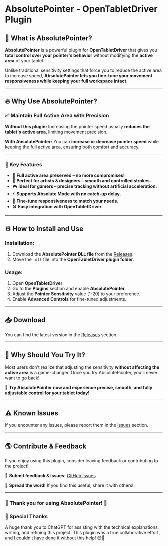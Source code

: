 # AbsolutePointer - OpenTabletDriver Plugin

## 🌟 What is AbsolutePointer?
**AbsolutePointer** is a powerful plugin for **OpenTabletDriver** that gives you **total control over your pointer's behavior** without modifying the **active area** of your tablet.

Unlike traditional sensitivity settings that force you to reduce the active area to increase speed, **AbsolutePointer lets you fine-tune your movement responsiveness while keeping your full workspace intact.**

---

## 🔥 Why Use AbsolutePointer?

### **✅ Maintain Full Active Area with Precision**
**Without this plugin:** Increasing the pointer speed usually **reduces the tablet's active area**, limiting movement precision.

**With AbsolutePointer:** You can **increase or decrease pointer speed** while keeping the full active area, ensuring both comfort and accuracy.

---

### **🎯 Key Features**
- 🚀 **Full active area preserved – no more compromises!**
- 🎨 **Perfect for artists & designers – smooth and controlled strokes.**
- 🎮 **Ideal for gamers – precise tracking without artificial acceleration.**
- ⚡ **Supports Absolute Mode with no catch-up delay.**
- 🔄 **Fine-tune responsiveness to match your needs.**
- 🛠 **Easy integration with OpenTabletDriver.**

---

## ⚙️ How to Install and Use

### **Installation:**
1. Download the **AbsolutePointer DLL file** from the [Releases](https://github.com/YOUR-GITHUB-USERNAME/AbsolutePointer/releases).
2. Move the `.dll` file into the **OpenTabletDriver plugin folder**.

### **Usage:**
1. Open **OpenTabletDriver**.
2. Go to the **Plugins** section and enable **AbsolutePointer**.
3. Adjust the **Pointer Sensitivity** value (1-20) to your preference.
4. Enable **Advanced Controls** for fine-tuned adjustments.

---

## 📥 Download
You can find the latest version in the [Releases](https://github.com/YOUR-GITHUB-USERNAME/AbsolutePointer/releases) section.

---

## 📌 Why Should You Try It?
Most users don’t realize that adjusting the sensitivity **without affecting the active area** is a game-changer. Once you try AbsolutePointer, you’ll never want to go back!

💖 **Try AbsolutePointer now and experience precise, smooth, and fully adjustable control for your tablet today!**

---

## ⚠️ Known Issues
If you encounter any issues, please report them in the [Issues](https://github.com/YOUR-GITHUB-USERNAME/AbsolutePointer/issues) section.

---

## 🌎 Contribute & Feedback
If you enjoy using this plugin, consider leaving feedback or contributing to the project!

📩 **Submit feedback & issues:** [GitHub Issues](https://github.com/YOUR-GITHUB-USERNAME/AbsolutePointer/issues)

💖 **Spread the word!** If you find this useful, share it with others!

---

### 🎉 Thank you for using AbsolutePointer! 🎉

### 💖 Special Thanks
A huge thank you to ChatGPT for assisting with the technical explanations, writing, and refining this project. This plugin was a true collaborative effort, and I couldn’t have done it without this help! 😊💖
